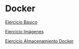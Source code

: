 # Docker

 [Ejercicio Básico](https://carlotamdez96.github.io/Docker/Ejercicio1/Docker.md)

[Ejercicio Imágenes](https://github.com/carlotamdez96/Docker/blob/main/Ejercicio2Imagenes/Dockerimagenes.md)

[Ejercicio Almacenamiento Docker](https://github.com/carlotamdez96/Docker/blob/main/Ejercicio3Almacenamiento/AlmacenamientoDocker.md)
